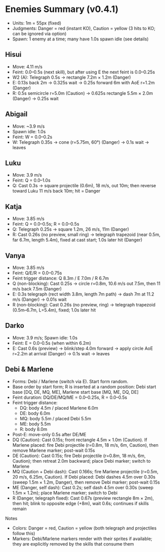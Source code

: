 # Enemies Summary (v0.4.1)

- Units: 1m = 55px (fixed)
- Judgments: Danger = red (instant KO), Caution = yellow (3 hits to KO; can be ignored via option)
- Spawn: 1 enemy at a time; many have 1.0s spawn idle (see details)

## Hisui
- Move: 4.11 m/s
- Feint: 0.0–0.5s (next skill), but after using E the next feint is 0.0–0.25s
- W2 (A): Telegraph 0.5s → rectangle 7.2m × 1.2m (Danger)
- E: 0.13s back 2m → 0.325s wait → 0.25s forward 6m with AoE r=1.2m (Danger)
- R: 0.5s semicircle r=5.0m (Caution) → 0.625s rectangle 5.5m × 2.0m (Danger) → 0.25s wait

## Abigail
- Move: ~3.9 m/s
- Spawn idle: 1.0s
- Feint: W = 0.0–0.2s
- W: Telegraph 0.35s → cone (r=5.75m, 60°) (Danger) → 0.1s wait → leaves

## Luku
- Move: 3.9 m/s
- Feint: Q = 0.0–1.0s
- Q: Cast 0.3s → square projectile (0.6m), 18 m/s, out 10m; then reverse toward Luku 11 m/s back 10m; hit = Danger

## Katja
- Move: 3.85 m/s
- Feint: Q = 0.0–0.5s; R = 0.0–0.5s
- Q: Telegraph 0.25s → square 1.2m, 26 m/s, 11m (Danger)
- R: Cast 0.26s (no preview, small ring) → telegraph trapezoid (near 0.5m, far 6.7m, length 5.4m), fixed at cast start; 1.0s later hit (Danger)

## Vanya
- Move: 3.85 m/s
- Feint: Q/E/R = 0.0–0.75s
- Feint trigger distance: Q 8.3m / E 7.0m / R 6.7m
- Q (non-blocking): Cast 0.25s → circle r=0.8m, 10.6 m/s out 7.5m, then 11 m/s back 7.5m (Danger)
- E: 0.3s telegraph (rect width 3.8m, length 7m path) → dash 7m at 11.2 m/s (Danger) → 0.01s wait
- R (non-blocking): Cast 0.26s (no preview, ring) → telegraph trapezoid (0.5m–6.7m, L=5.4m), fixed; 1.0s later hit

## Darko
- Move: 3.9 m/s; Spawn idle: 1.0s
- Feint: E = 0.0–0.5s (when within 6.2m)
- E: Cast 0.6s (preview) → blink/step 4.0m forward → apply circle AoE r=2.2m at arrival (Danger) → 0.1s wait → leaves

## Debi & Marlene
- Forms: Debi / Marlene (switch via E). Start form random.
- Base order by start form; R is inserted at a random position: Debi start base [DQ, DE, MQ, ME], Marlene start base [MQ, ME, DQ, DE]
- Feint duration: DQ/DE/MQ/ME = 0.0–0.25s, R = 0.0–0.5s
- Feint trigger distance:
  - DQ: body 4.5m / placed Marlene 6.0m
  - DE: body 6.0m
  - MQ: body 5.5m / placed Debi 5.5m
  - ME: body 5.5m
  - R: body 8.0m
- Post-E: move-only 0.5s after DE/ME
- DQ (Caution): Cast 0.15s; front rectangle 4.5m × 1.0m (Caution). If Marlene placed: fire Debi projectile (r=0.8m, 18 m/s, 6m, Caution), then remove Marlene marker; post-wait 0.15s
- DE (Caution): Cast 0.15s; fire Debi projectile (r=0.8m, 18 m/s, 6m, Caution); then retreat 2.0m backward; place Debi marker; switch to Marlene
- MQ (Caution + Debi dash): Cast 0.166s; fire Marlene projectile (r=0.5m, 20 m/s, 6.25m, Caution). If Debi placed: Debi dashes 4.5m over 0.30s (sweep 1.5m × 1.2m, Danger), then remove Debi marker; post-wait 0.15s
- ME (Danger, self dash): Cast 0.2s; self dash 4.5m over 0.30s (sweep 1.5m × 1.2m); place Marlene marker; switch to Debi
- R (Danger, telegraph fixed): Cast 0.67s (preview rectangle 8m × 2m), then hit; blink to opposite edge (+8m), wait 0.6s; continues if skills remain

Notes
- Colors: Danger = red, Caution = yellow (both telegraph and projectiles follow this)
- Markers: Debi/Marlene markers render with their sprites if available; they are explicitly removed by the skills that consume them
